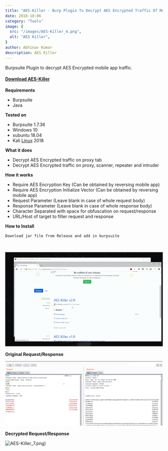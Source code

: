 ```yaml
---
title: "AES-Killer - Burp Plugin To Decrypt AES Encrypted Traffic Of Mobile Apps"
date: 2018-10-06
category: "Tools"
image: {
  src: "/images/AES-Killer_4.png",
  alt: "AES Killer",
}
author: Abhinav Kumar
description: AES Killer
---
```


Burpsuite Plugin to decrypt AES Encrypted mobile app traffic.

#### **[Download AES-Killer](https://github.com/Ethicalhackx/AES-Killer)**

**Requirements**

- Burpsuite
- Java

**Tested on**

- Burpsuite 1.7.36
- Windows 10
- xubuntu 18.04
- Kali [Linux](https://www.kitploit.com/search/label/Linux) 2018

**What it does**

- Decrypt AES Encrypted traffic on proxy tab
- Decrypt AES Encrypted traffic on proxy, scanner, repeater and intruder

**How it works**

- Require AES Encryption Key (Can be obtained by reversing mobile app)
- Require AES Encryption Initialize Vector (Can be obtained by reversing mobile app)
- Request Parameter (Leave blank in case of whole request body)
- Response Parameter (Leave blank in case of whole response body)
- Character Separated with space for obfuscation on request/response
- URL/Host of target to filter request and response

**How to Install**

```
Download jar file from Release and add in burpsuite
```

 

![AES-Killer_5](/public/images/AES-Killer_5.gif)

<!-- Local image stored at public/assets/stars.png -->

**Original Request/Response**

![AES-Killer_6](/public/images/AES-Killer_6-1.png)

**Decrypted Request/Response**

![AES-Killer_7.png)](/public/images/AES-Killer_7.png)
